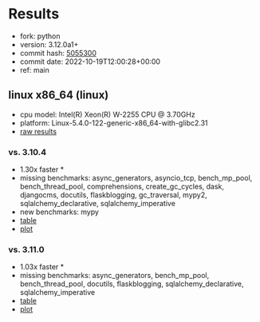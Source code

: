 # Results

- fork: python
- version: 3.12.0a1+
- commit hash: [5055300](https://github.com/python/cpython/commit/5055300)
- commit date: 2022-10-19T12:00:28+00:00
- ref: main

## linux x86_64 (linux)

- cpu model: Intel(R) Xeon(R) W-2255 CPU @ 3.70GHz
- platform: Linux-5.4.0-122-generic-x86_64-with-glibc2.31
- [raw results](bm-20221019-linux-x86_64-python-main-3.12.0a1%2B-5055300.json)

### vs. 3.10.4

- 1.30x faster \*
- missing benchmarks: async_generators, asyncio_tcp, bench_mp_pool, bench_thread_pool, comprehensions, create_gc_cycles, dask, djangocms, docutils, flaskblogging, gc_traversal, mypy2, sqlalchemy_declarative, sqlalchemy_imperative
- new benchmarks: mypy
- [table](bm-20221019-linux-x86_64-python-main-3.12.0a1%2B-5055300-vs-3.10.4.md)
- [plot](bm-20221019-linux-x86_64-python-main-3.12.0a1%2B-5055300-vs-3.10.4.png)

### vs. 3.11.0

- 1.03x faster \*
- missing benchmarks: async_generators, bench_mp_pool, bench_thread_pool, docutils, flaskblogging, sqlalchemy_declarative, sqlalchemy_imperative
- [table](bm-20221019-linux-x86_64-python-main-3.12.0a1%2B-5055300-vs-3.11.0.md)
- [plot](bm-20221019-linux-x86_64-python-main-3.12.0a1%2B-5055300-vs-3.11.0.png)

